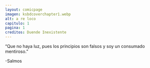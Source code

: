 ```yaml
---
layout: comicpage
imagen: ksbdcoverchapter1.webp
alt: a re loco
capitulo: 1
pagina: 1
creditos: Duende Inexistente
---
```


“Que no haya luz, pues los principios son falsos y soy un consumado mentiroso.”

 -Salmos
